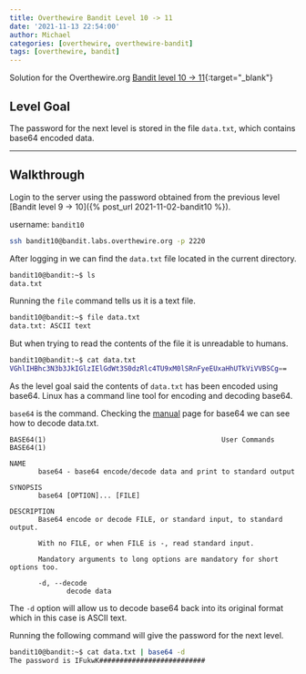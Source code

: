 ```yaml
---
title: Overthewire Bandit Level 10 -> 11
date: '2021-11-13 22:54:00'
author: Michael
categories: [overthewire, overthewire-bandit]
tags: [overthewire, bandit]
---
```


Solution for the Overthewire.org [Bandit level 10 -> 11](https://overthewire.org/wargames/bandit/bandit11.html){:target="\_blank"}

## Level Goal 
The password for the next level is stored in the file `data.txt`, which contains base64 encoded data.

---

## Walkthrough

Login to the server using the password obtained from the previous level [Bandit level 9 -> 10]({% post_url 2021-11-02-bandit10 %}). 

username: `bandit10` 

```bash
ssh bandit10@bandit.labs.overthewire.org -p 2220
```

After logging in we can find the `data.txt` file located in the current directory.

```bash
bandit10@bandit:~$ ls
data.txt
```

Running the `file` command tells us it is a text file.

```bash
bandit10@bandit:~$ file data.txt
data.txt: ASCII text
```

But when trying to read the contents of the file it is unreadable to humans.

```bash
bandit10@bandit:~$ cat data.txt
VGhlIHBhc3N3b3JkIGlzIElGdWt3S0dzRlc4TU9xM0lSRnFyeEUxaHhUTkViVVBSCg==
```

As the level goal said the contents of `data.txt` has been encoded using base64. Linux has a command line tool for encoding and decoding base64. 

`base64` is the command. Checking the [manual](https://man7.org/linux/man-pages/man1/base64.1.html) page for base64 we can see how to decode data.txt.

```man
BASE64(1)                                           User Commands                                           BASE64(1)

NAME
       base64 - base64 encode/decode data and print to standard output

SYNOPSIS
       base64 [OPTION]... [FILE]

DESCRIPTION
       Base64 encode or decode FILE, or standard input, to standard output.

       With no FILE, or when FILE is -, read standard input.

       Mandatory arguments to long options are mandatory for short options too.

       -d, --decode
              decode data
```

The `-d` option will allow us to decode base64 back into its original format which in this case is ASCII text. 

Running the following command will give the password for the next level.

```bash
bandit10@bandit:~$ cat data.txt | base64 -d
The password is IFukwK##########################
```